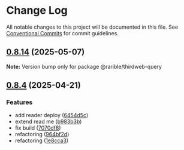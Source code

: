 # Change Log

All notable changes to this project will be documented in this file.
See [Conventional Commits](https://conventionalcommits.org) for commit guidelines.

## [0.8.14](https://github.com/rariblecom/protocol-contracts/compare/v0.8.1...v0.8.14) (2025-05-07)

**Note:** Version bump only for package @rarible/thirdweb-query

## [0.8.4](https://github.com/rariblecom/protocol-contracts/compare/v0.8.1...v0.8.4) (2025-04-21)

### Features

- add reader deploy ([6454d5c](https://github.com/rariblecom/protocol-contracts/commit/6454d5cf48f90feebdb2fe4292aaf3a3e9c8525a))
- extend read me ([b983b3b](https://github.com/rariblecom/protocol-contracts/commit/b983b3bf6015548bdafd9b9ea0938a2e01b9a687))
- fix build ([7070df8](https://github.com/rariblecom/protocol-contracts/commit/7070df8cea50dc7a959c6feedc1cc4d9a73f257a))
- refactoring ([964bf2d](https://github.com/rariblecom/protocol-contracts/commit/964bf2d72a80cf2088153628d69f47bfcbc47b61))
- refactoring ([1e8cca3](https://github.com/rariblecom/protocol-contracts/commit/1e8cca3dc225ff6562ce9f149080b66830e7d34f))
